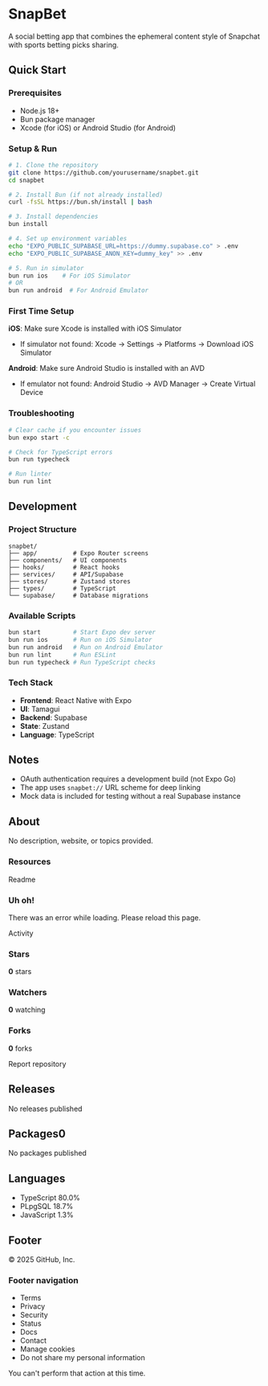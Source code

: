 # SnapBet

A social betting app that combines the ephemeral content style of Snapchat with sports betting picks sharing.

## Quick Start

### Prerequisites

- Node.js 18+
- Bun package manager
- Xcode (for iOS) or Android Studio (for Android)

### Setup & Run

```bash
# 1. Clone the repository
git clone https://github.com/yourusername/snapbet.git
cd snapbet

# 2. Install Bun (if not already installed)
curl -fsSL https://bun.sh/install | bash

# 3. Install dependencies
bun install

# 4. Set up environment variables
echo "EXPO_PUBLIC_SUPABASE_URL=https://dummy.supabase.co" > .env
echo "EXPO_PUBLIC_SUPABASE_ANON_KEY=dummy_key" >> .env

# 5. Run in simulator
bun run ios    # For iOS Simulator
# OR
bun run android  # For Android Emulator
```

### First Time Setup

**iOS**: Make sure Xcode is installed with iOS Simulator
- If simulator not found: Xcode → Settings → Platforms → Download iOS Simulator

**Android**: Make sure Android Studio is installed with an AVD
- If emulator not found: Android Studio → AVD Manager → Create Virtual Device

### Troubleshooting

```bash
# Clear cache if you encounter issues
bun expo start -c

# Check for TypeScript errors
bun run typecheck

# Run linter
bun run lint
```

## Development

### Project Structure

```
snapbet/
├── app/          # Expo Router screens
├── components/   # UI components
├── hooks/        # React hooks
├── services/     # API/Supabase
├── stores/       # Zustand stores
├── types/        # TypeScript
└── supabase/     # Database migrations
```

### Available Scripts

```bash
bun start         # Start Expo dev server
bun run ios       # Run on iOS Simulator
bun run android   # Run on Android Emulator
bun run lint      # Run ESLint
bun run typecheck # Run TypeScript checks
```

### Tech Stack

- **Frontend**: React Native with Expo
- **UI**: Tamagui
- **Backend**: Supabase
- **State**: Zustand
- **Language**: TypeScript

## Notes

- OAuth authentication requires a development build (not Expo Go)
- The app uses `snapbet://` URL scheme for deep linking
- Mock data is included for testing without a real Supabase instance

## About

 No description, website, or topics provided.

### Resources

 Readme 

###  Uh oh!

There was an error while loading. Please reload this page.

Activity 

### Stars

**0** stars 

### Watchers

**0** watching 

### Forks

**0** forks 

 Report repository 

## Releases

No releases published

## Packages0

 No packages published   

## Languages

* TypeScript 80.0%
* PLpgSQL 18.7%
* JavaScript 1.3%

## Footer

 © 2025 GitHub, Inc. 

### Footer navigation

* Terms
* Privacy
* Security
* Status
* Docs
* Contact
* Manage cookies
* Do not share my personal information

 You can't perform that action at this time. 